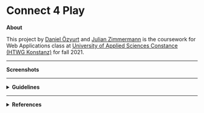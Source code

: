 # Connect 4 Play

**About**

This project by [Daniel Özyurt](https://github.com/dan8510) and [Julian Zimmermann](https://github.com/JeSuisUneLicorne) is the coursework for Web Applications class at [University of Applied Sciences Constance (HTWG Konstanz)](https://www.htwg-konstanz.de/) for fall 2021.

---

**Screenshots**


<!--TODO: add a couple of screenshots-->

---

<details>
  <summary> <b>Guidelines</b> </summary>
    <ul>
        <li><a href="http://www.plainenglish.co.uk/how-to-write-in-plain-english.html" target="_blank">How to write in plain English</a>  
        <li><a href="https://github.com/RomuloOliveira/commit-messages-guide" target="_blank">Commit messages guide</a>  
        <li><a href="https://github.com/databricks/scala-style-guide" target="_blank">Databricks Scala Guide</a>  
        <li><a href="https://google.github.io/styleguide/htmlcssguide.html" target="_blank">Google's HTML/CSS Style Guide</a>  
        <li><a href="https://github.com/airbnb/javascript" target="_blank">Airbnb JavaScript Style Guide</a>  
    </ul>
</details>

---
<details>
  <summary> <b>References</b> </summary>
    <ul>
        <li> <a href="https://www.scala-sbt.org/1.x/docs/index.html" target="_blank">sbt Reference Manual</a>  
        <li> <a href="https://learngitbranching.js.org/" target="_blank">Learn Git Branching</a>  
        <li> <a href="https://developer.mozilla.org/en-US/" target="_blank">MDN Web Docs</a>  
        <li> <a href="https://javascript.info/" target="_blank">The Modern JavaScript Tutorial</a>  
        <li> <a href="https://github.blog/2018-09-06-removing-jquery-from-github-frontend/" target="_blank">Removing jQuery from GitHub.com frontend (jQuery is obsolete)</a>  
    </ul>
</details>
